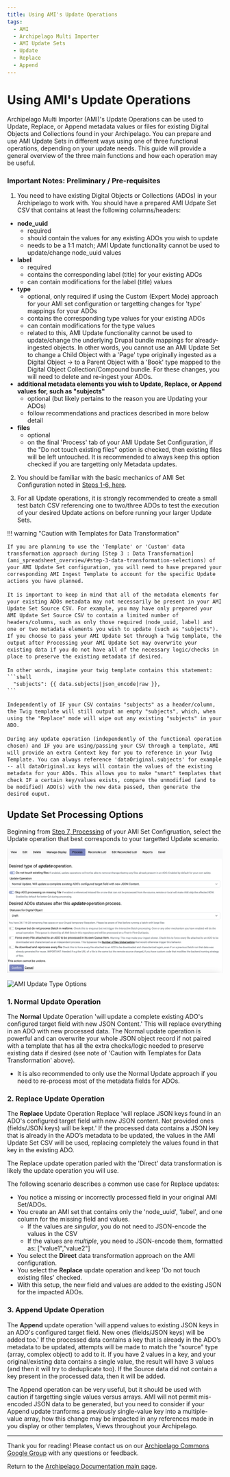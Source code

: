 ```yaml
---
title: Using AMI's Update Operations
tags:
  - AMI
  - Archipelago Multi Importer
  - AMI Update Sets
  - Update
  - Replace
  - Append
---
```


# Using AMI's Update Operations

Archipelago Multi Importer (AMI)'s Update Operations can be used to Update, Replace, or Append metadata values or files for existing Digital Objects and Collections found in your Archipelago. You can prepare and use AMI Update Sets in different ways using one of three functional operations, depending on your update needs. This guide will provide a general overview of the three main functions and how each operation may be useful.

### Important Notes: Preliminary / Pre-requisites

1. You need to have existing Digital Objects or Collections (ADOs) in your Archipelago to work with. You should have a prepared AMI Udpate Set CSV that contains at least the following columns/headers:
- **node_uuid**
    - required
    - should contain the values for any existing ADOs you wish to update
    - needs to be a 1:1 match; AMI Update functionality cannot be used to update/change node_uuid values
- **label**
    - required
    - contains the corresponding label (title) for your existing ADOs
    - can contain modifications for the label (title) values
- **type**
    - optional, only required if using the Custom (Expert Mode) approach for your AMI set configuration or targetting changes for 'type' mappings for your ADOs
    - contains the corresponding type values for your existing ADOs
    - can contain modifications for the type values  
    - related to this, AMI Update functionality cannot be used to update/change the underlying Drupal bundle mappings for already-ingested objects. In other words, you cannot use an AMI Update Set to change a Child Object with a 'Page' type originally ingested as a Digital Object -> to a Parent Object with a 'Book' type mapped to the Digital Object Collection/Compound bundle. For these changes, you will need to delete and re-ingest your ADOs.
- **additional metadata elements you wish to Update, Replace, or Append values for, such as "subjects"**
    - optional (but likely pertains to the reason you are Updating your ADOs)
    - follow recommendations and practices described in more below detail
- **files**
    - optional
    - on the final 'Process' tab of your AMI Update Set Configuration, if the "Do not touch existing files" option is checked, then existing files will be left untouched. It is recommended to always keep this option checked if you are targetting only Metadata updates.

2. You should be familiar with the basic mechanics of AMI Set Configuration noted in [Steps 1-6, here](AMIviaSpreadsheets.md#step-1-plugin-selection).

3. For all Update operations, it is strongly recommended to create a small test batch CSV referencing one to two/three ADOs to test the execution of your desired Update actions on before running your larger Update Sets.

!!! warning "Caution with Templates for Data Transformation"

    If you are planning to use the 'Template' or 'Custom' data transformation approach during [Step 3 : Data Transformation](ami_spreadsheet_overview/#step-3-data-transformation-selections) of your AMI Update Set configuration, you will need to have prepared your corresponding AMI Ingest Template to account for the specific Update actions you have planned. 
    
    It is important to keep in mind that all of the metadata elements for your existing ADOs metadata may not necessarily be present in your AMI Update Set Source CSV. For example, you may have only prepared your AMI Update Set Source CSV to contain a limited number of headers/columns, such as only those required (node_uuid, label) and one or two metadata elements you wish to update (such as "subjects"). If you choose to pass your AMI Update Set through a Twig template, the output after Processing your AMI Update Set may overwrite your existing data if you do not have all of the necessary logic/checks in place to preserve the existing metadata if desired.
   
    In other words, imagine your twig template contains this statement:
    ```shell
      "subjects": {{ data.subjects|json_encode|raw }}, 
    ```  
    
    Independently of IF your CSV contains "subjects" as a header/column, the Twig template will still output an empty "subjects", which, when using the "Replace" mode will wipe out any existing "subjects" in your ADO.
    
    During any update operation (independently of the functional operation chosen) and IF you are using/passing your CSV through a template, AMI will provide an extra Context key for you to reference in your Twig Template. You can always reference 'dataOriginal.subjects' for example -- all dataOriginal.xx keys will contain the values of the existing metadata for your ADOs. This allows you to make "smart" templates that check IF a certain key/values exists, compare the unmodified (and to be modified) ADO(s) with the new data passed, then generate the desired ouput. 

## Update Set Processing Options

Beginning from [Step 7, Processing](AMIviaSpreadsheets#step-7-ami-set-processing) of your AMI Set Configruation, select the Update operation that best corresponds to your targetted Update scenario.

![AMI Update Processing Step](images/ami_update_processing_step.png)

![AMI Update Type Options](images/ami_update_type_options.jpg)

### 1. Normal Update Operation 

The **Normal** Update Operation 'will update a complete existing ADO's configured target field with new JSON Content.' This will replace everything in an ADO with new processed data. The Normal update operation is powerful and can overwrite your whole JSON object record if not paired with a template that has all the extra checks/logic needed to preserve existing data if desired (see note of 'Caution with Templates for Data Transformation' above). 
- It is also recommended to only use the Normal Update approach if you need to re-process most of the metadata fields for ADOs.

### 2. Replace Update Operation

The **Replace** Update Operation Replace 'will replace JSON keys found in an ADO's configured target field with new JSON content. Not provided ones (fields/JSON keys) will be kept.' If the processed data contains a JSON key that is already in the ADO’s metadata to be updated, the values in the AMI Update Set CSV will be used, replacing completely the values found in that key in the existing ADO.

The Replace update operation paried with the 'Direct' data transformation is likely the update operation you will use.

The following scenario describes a common use case for Replace updates:
- You notice a missing or incorrectly processed field in your original AMI Set/ADOs.
- You create an AMI set that contains only the 'node_uuid', 'label', and one column for the missing field and values.
    - If the values are _singular_, you do not need to JSON-encode the values in the CSV
    - If the values are _multiple_, you need to JSON-encode them, formatted as: ["value1","value2"]
- You select the **Direct** data transformation approach on the AMI configuration.
- You select the **Replace** update operation and keep 'Do not touch existing files' checked.
- With this setup, the new field and values are added to the existing JSON for the impacted ADOs.

### 3. Append Update Operation

The **Append** update operation 'will append values to existing JSON keys in an ADO's configured target field. New ones (fields/JSON keys) will be added too.' If the processed data contains a key that is already in the ADO’s metadata to be updated, attempts will be made to match the "source" type (array, complex object) to add to it. If you have 2 values in a key, and your original/existing data contains a single value, the result will have 3 values (and then it will try to deduplicate too). If the Source data did not contain a key present in the processed data, then it will be added.

The Append operation can be very useful, but it should be used with caution if targetting single values versus arrays. AMI will not permit mis-encoded JSON data to be generated, but you need to consider if your Append update tranforms a previously single-value key into a multiple-value array, how this change may be impacted in any references made in you display or other templates, Views throughout your Archipelago.

___

Thank you for reading! Please contact us on our [Archipelago Commons Google Group](https://groups.google.com/forum/#!forum/archipelago-commons) with any questions or feedback.

Return to the [Archipelago Documentation main page](index.md).
